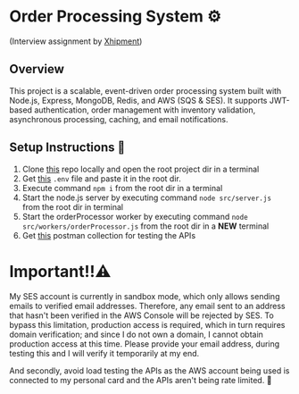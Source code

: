 # Order Processing System ⚙️
(Interview assignment by [Xhipment](https://www.xhipment.com/))


## Overview
This project is a scalable, event-driven order processing system built with Node.js, Express, MongoDB, Redis, and AWS (SQS & SES). It supports JWT-based authentication, order management with inventory validation, asynchronous processing, caching, and email notifications.

  
## Setup Instructions 📝
1. Clone [this](https://github.com/AnupNarvekar/XhipmentAssignment) repo locally and open the root project dir in a terminal
2. Get [this](https://drive.google.com/drive/folders/1hBC7_fw7n7XK8aT7_qif6sX-Z_9PafLh?usp=drive_link) `.env` file and paste it in the root dir.
3. Execute command `npm i` from the root dir in a terminal
4. Start the node.js server by executing command `node src/server.js` from the root dir in terminal
5. Start the orderProcessor worker by executing command `node src/workers/orderProcessor.js` from the root dir in a **NEW** terminal
6. Get [this](https://www.postman.com/aviation-pilot-4183524/xhipment-assignment/overview) postman collection for testing the APIs

# Important‼️⚠️
My SES account is currently in sandbox mode, which only allows sending emails to verified email addresses. Therefore, any email sent to an address that hasn't been verified in the AWS Console will be rejected by SES. To bypass this limitation, production access is required, which in turn requires domain verification; and since I do not own a domain, I cannot obtain production access at this time. Please provide your email address, during testing this and I will verify it temporarily at my end.

And secondly, avoid load testing the APIs as the AWS account being used is connected to my personal card and the APIs aren't being rate limited. 🥲

